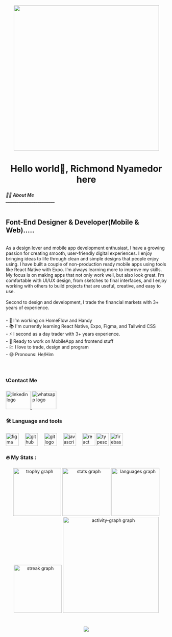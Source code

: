 <div align="center">
  <img height="455" src="https://media.giphy.com/media/M9gbBd9nbDrOTu1Mqx/giphy.gif"  />
</div>

###

<h1 align="center">Hello world👋, Richmond Nyamedor here</h1>

###

<h5 align="left">👩‍💻  About Me <br>_______________________<br><br><h2>Font-End Designer & Developer(Mobile & Web).....</h2><br>As a design lover and mobile app development enthusiast, I have a growing passion for creating smooth, user-friendly digital experiences. I enjoy bringing ideas to life through clean and simple designs that people enjoy using. I have built a couple of non-production ready mobile apps using tools like React Native with Expo. I’m always learning more to improve my skills. My focus is on making apps that not only work well, but also look great. I’m comfortable with UI/UX design, from sketches to final interfaces, and I enjoy working with others to build projects that are useful, creative, and easy to use.<br><br>Second to design and development, I trade the financial markets with 3+ years of experience.</h5>

###

<p align="left">- 🔭 I’m working on HomeFlow and Handy<br>- 📚 I'm currently learning React Native, Expo, Figma, and Tailwind CSS<br>- ⚡ I second as a day trader with 3+ years experience.<br>- 🤝 Ready to work on MobileApp and frontend stuff<br>- 💹 I love to trade, design and program<br>- 😄 Pronouns: He/Him </p>

###

<br clear="both">

<h3 align="left">📞Contact Me</h3>

###

<div align="left">
  <a href="www.linkedin.com/in/richmond-nyamedor-049588216" target="_blank">
    <img src="https://raw.githubusercontent.com/maurodesouza/profile-readme-generator/master/src/assets/icons/social/linkedin/default.svg" width="77" height="57" alt="linkedin logo"  />
  </a>
  <a href="www.linkedin.com/in/richmond-nyamedor-049588216" target="_blank">
    <img src="https://raw.githubusercontent.com/maurodesouza/profile-readme-generator/master/src/assets/icons/social/whatsapp/default.svg" width="77" height="57" alt="whatsapp logo"  />
  </a>
</div>

###

<h3 align="left">🛠 Language and tools</h3>

###

<div align="left">
  <img src="https://cdn.jsdelivr.net/gh/devicons/devicon/icons/figma/figma-original.svg" height="40" alt="figma logo"  />
  <img width="12" />
  <img src="https://cdn.jsdelivr.net/gh/devicons/devicon/icons/github/github-original.svg" height="40" alt="github logo"  />
  <img width="12" />
  <img src="https://cdn.jsdelivr.net/gh/devicons/devicon/icons/git/git-original.svg" height="40" alt="git logo"  />
  <img width="12" />
  <img src="https://cdn.jsdelivr.net/gh/devicons/devicon/icons/javascript/javascript-original.svg" height="40" alt="javascript logo"  />
  <img width="12" />
  <img src="https://cdn.jsdelivr.net/gh/devicons/devicon/icons/react/react-original.svg" height="40" alt="react logo"  />
  <img src="https://cdn.jsdelivr.net/gh/devicons/devicon/icons/typescript/typescript-original.svg" height="40" alt="typescript logo"  />
  <img src="https://cdn.jsdelivr.net/gh/devicons/devicon/icons/firebase/firebase-original.svg" height="40" alt="firebase logo"  />

  
</div>

###

<h3 align="left">🔥   My Stats :</h3>

###

<div align="center">
  <img src="https://github-profile-trophy.vercel.app?username=PROFF-1&theme=dracula&column=-1&row=1&margin-w=8&margin-h=8&no-bg=false&no-frame=false&order=4" height="150" alt="trophy graph"  />
  <img src="https://github-readme-stats.vercel.app/api?username=PROFF-1&hide_title=false&hide_rank=false&show_icons=true&include_all_commits=true&count_private=true&disable_animations=false&theme=dracula&locale=en&hide_border=false&order=1" height="150" alt="stats graph"  />
  <img src="https://github-readme-stats.vercel.app/api/top-langs?username=PROFF-1&locale=en&hide_title=true&layout=compact&card_width=320&langs_count=5&theme=dracula&hide_border=true&order=2&custom_title=Languages" height="150" alt="languages graph"  />
  <img src="https://streak-stats.demolab.com?user=PROFF-1&locale=en&mode=weekly&theme=dracula&hide_border=false&border_radius=5&date_format=%5BY.%5Dn.j&order=3" height="150" alt="streak graph"  />
  <img src="https://github-readme-activity-graph.vercel.app/graph?username=PROFF-1&radius=16&theme=vue&area=true&order=5" height="300" alt="activity-graph graph"  />
</div>

###

<br clear="both">

<div align="center">
  <img src="https://visitor-badge.laobi.icu/badge?page_id=PROFF-1.PROFF-1&"  />
</div>

###




